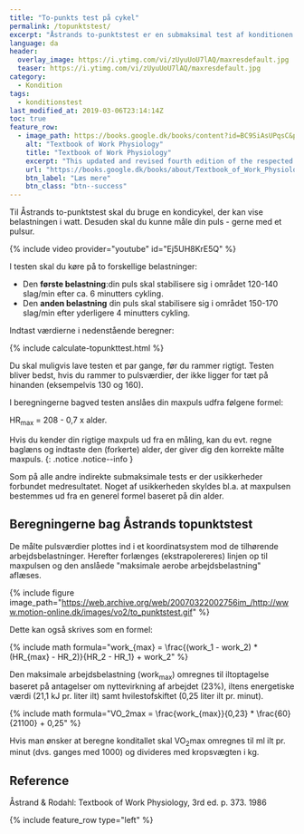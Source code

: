 ```yaml
---
title: "To-punkts test på cykel"
permalink: /topunktstest/
excerpt: "Åstrands to-punktstest er en submaksimal test af konditionen på en ergometercykel, hvor du måler belastning og puls."
language: da
header:
  overlay_image: https://i.ytimg.com/vi/zUyuUoU7lAQ/maxresdefault.jpg
  teaser: https://i.ytimg.com/vi/zUyuUoU7lAQ/maxresdefault.jpg
category:
  - Kondition
tags:
  - konditionstest
last_modified_at: 2019-03-06T23:14:14Z
toc: true
feature_row:
  - image_path: https://books.google.dk/books/content?id=BC9SiAsUPqsC&printsec=frontcover&img=1&zoom=1&edge=curl&imgtk=AFLRE70NFS4lEU6whWCqlyrgOGErL5OJe7YUn-qJQJ5_NuL_euKqiLC3Uf1qDPx-lSIhDDhVIpgexBiz5cdAiKXbtccrKfOlel8OTdj9EgWhSXwkff-qWaHaQt5WU1MvzRP65Jcjll3V
    alt: "Textbook of Work Physiology"
    title: "Textbook of Work Physiology"
    excerpt: "This updated and revised fourth edition of the respected Textbook of Work Physiology combines classical issues in exercise and work physiology with the latest scientific findings. The result is an outstanding professional reference that will be indispensable to advanced students, physiologists, clinicians, physical educators--any professional pursuing study of the body as a working machine."
    url: "https://books.google.dk/books/about/Textbook_of_Work_Physiology.html?id=BC9SiAsUPqsC&redir_esc=y"
    btn_label: "Læs mere"
    btn_class: "btn--success"
---
```


Til Åstrands to-punktstest skal du bruge en kondicykel, der kan vise belastningen i watt. Desuden skal du kunne måle din puls - gerne med et pulsur.

{% include video provider="youtube" id="Ej5UH8KrE5Q" %}

I testen skal du køre på to forskellige belastninger:

- Den **første belastning**:din puls skal stabilisere sig i området 120-140 slag/min efter ca. 6 minutters cykling.
- Den **anden belastning** din puls skal stabilisere sig i området 150-170 slag/min efter yderligere 4 minutters cykling.

Indtast værdierne i nedenstående beregner:

{% include calculate-topunkttest.html %}

Du skal muligvis lave testen et par gange, før du rammer rigtigt. Testen bliver bedst, hvis du rammer to pulsværdier, der ikke ligger for tæt på hinanden (eksempelvis 130 og 160).

I beregningerne bagved testen anslåes din maxpuls udfra følgene formel:

HR<sub>max</sub> = 208 - 0,7 x alder.

Hvis du kender din rigtige maxpuls ud fra en måling, kan du evt. regne baglæns og indtaste den (forkerte) alder, der giver dig den korrekte målte maxpuls.
{: .notice .notice--info }

Som på alle andre indirekte submaksimale tests er der usikkerheder forbundet medresultatet. Noget af usikkerheden skyldes bl.a. at maxpulsen bestemmes ud fra en generel formel baseret på din alder.

## Beregningerne bag Åstrands topunktstest

De målte pulsværdier plottes ind i et koordinatsystem mod de tilhørende arbejdsbelastninger. Herefter forlænges (ekstrapolereres) linjen op til maxpulsen og den anslåede "maksimale aerobe arbejdsbelastning" aflæses.

{% include figure image_path="https://web.archive.org/web/20070322002756im_/http://www.motion-online.dk/images/vo2/to_punktstest.gif" %}

Dette kan også skrives som en formel:

{% include math formula="work_{max} = \frac{(work_1 - work_2) * (HR_{max} - HR_2)}{HR_2 - HR_1} + work_2" %}

Den maksimale arbejdsbelastning (work<sub>max</sub>) omregnes til iltoptagelse baseret på antagelser om nyttevirkning  af arbejdet (23%), iltens energetiske værdi (21,1 kJ pr. liter ilt) samt hvilestofskiftet (0,25 liter ilt pr. minut).

{% include math formula="VO_2max = \frac{work_{max}}{0,23} * \frac{60}{21100} + 0,25" %}

Hvis man ønsker at beregne konditallet skal VO<sub>2</sub>max omregnes til ml ilt pr. minut (dvs. ganges med 1000) og divideres med kropsvægten i kg.

## Reference

Åstrand & Rodahl: Textbook of Work Physiology, 3rd ed. p. 373. 1986

{% include feature_row type="left" %}
